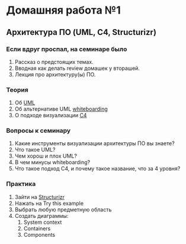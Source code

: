# Домашняя работа №1

## Архитектура ПО (UML, C4, Structurizr)

### Если вдруг проспал, на семинаре было
1) Рассказ о предстоящих темах.
2) Вводная как делать review домашек у вторашей.
3) Лекция про архитектуру(ы) ПО.

### Теория
1. Об [UML](https://habr.com/ru/articles/458680/)
2. Об альтернативе UML [whiteboarding](https://habr.com/ru/articles/201772/)
3. О подходе визуализации [C4](https://habr.com/ru/companies/usetech/news/676196/)

### Вопросы к семинару
1) Какие инструменты визуализации архитектуры ПО вы знаете?
2) Что такое UML?
3) Чем хорош и плох UML?
4) В чем минусы whiteboarding?
5) Что такое подход C4, и почему такое название, что за 4 уровня?

### Практика
1) Зайти на [Structurizr](https://structurizr.com/)
2) Нажать на Try this example
3) Выбрать любую предметную область
4) Создать диаграммы:
   1) System context
   2) Containers
   3) Components


